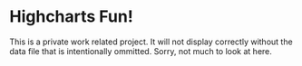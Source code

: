# Highcharts Fun!
This is a private work related project. It will not display correctly without the data file
that is intentionally ommitted. Sorry, not much to look at here.
